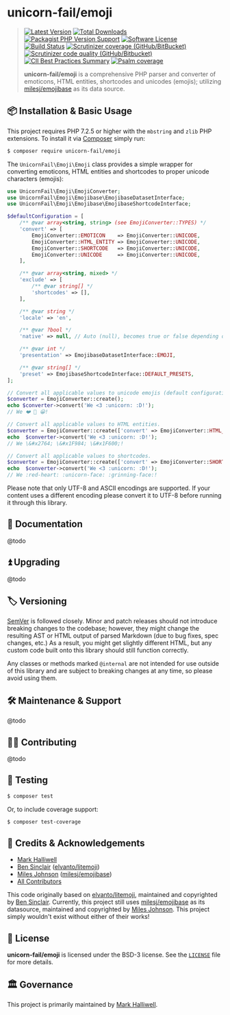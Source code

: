 # unicorn-fail/emoji

> [![Latest Version](https://img.shields.io/packagist/v/unicorn-fail/emoji.svg?style=flat-square)](https://packagist.org/packages/unicorn-fail/emoji)
[![Total Downloads](https://img.shields.io/packagist/dt/unicorn-fail/emoji.svg?style=flat-square)](https://packagist.org/packages/unicorn-fail/emoji)
[![Packagist PHP Version Support](https://img.shields.io/packagist/php-v/unicorn-fail/emoji?style=flat-square)](https://packagist.org/packages/unicorn-fail/emoji)
[![Software License](https://img.shields.io/badge/License-BSD--3-blue.svg?style=flat-square)](LICENSE)<br>
[![Build Status](https://img.shields.io/github/workflow/status/unicorn-fail/emoji/Tests/latest.svg?style=flat-square)](https://github.com/unicorn-fail/emoji/actions?query=branch%3Alatest)
[![Scrutinizer coverage (GitHub/BitBucket)](https://img.shields.io/scrutinizer/coverage/g/unicorn-fail/emoji/latest?style=flat-square)](https://scrutinizer-ci.com/g/unicorn-fail/emoji/?branch=latest)
[![Scrutinizer code quality (GitHub/Bitbucket)](https://img.shields.io/scrutinizer/quality/g/unicorn-fail/emoji/latest?style=flat-square)](https://scrutinizer-ci.com/g/unicorn-fail/emoji/?branch=latest)
[![CII Best Practices Summary](https://img.shields.io/cii/summary/4286?style=flat-square)](https://bestpractices.coreinfrastructure.org/en/projects/4286)
[![Psalm coverage](https://shepherd.dev/github/unicorn-fail/emoji/coverage.svg)](https://shepherd.dev/github/unicorn-fail/emoji)
>
> **unicorn-fail/emoji** is a comprehensive PHP parser and converter of emoticons, HTML entities, shortcodes and
unicodes (emojis); utilizing [milesj/emojibase] as its data source.

## 📦 Installation & Basic Usage

This project requires PHP 7.2.5 or higher with the `mbstring` and `zlib` PHP extensions.
To install it via [Composer] simply run:

``` bash
$ composer require unicorn-fail/emoji
```

The `UnicornFail\Emoji\Emoji` class provides a simple wrapper for converting emoticons, HTML entities and
shortcodes to proper unicode characters (emojis):

```php
use UnicornFail\Emoji\EmojiConverter;
use UnicornFail\Emoji\Emojibase\EmojibaseDatasetInterface;
use UnicornFail\Emoji\Emojibase\EmojibaseShortcodeInterface;

$defaultConfiguration = [
    /** @var array<string, string> (see EmojiConverter::TYPES) */
    'convert' => [
        EmojiConverter::EMOTICON    => EmojiConverter::UNICODE,
        EmojiConverter::HTML_ENTITY => EmojiConverter::UNICODE,
        EmojiConverter::SHORTCODE   => EmojiConverter::UNICODE,
        EmojiConverter::UNICODE     => EmojiConverter::UNICODE,
    ],

    /** @var array<string, mixed> */
    'exclude' => [
        /** @var string[] */
        'shortcodes' => [],
    ],

    /** @var string */
    'locale' => 'en',

    /** @var ?bool */
    'native' => null, // Auto (null), becomes true or false depending on locale set.

    /** @var int */
    'presentation' => EmojibaseDatasetInterface::EMOJI,

    /** @var string[] */
    'preset' => EmojibaseShortcodeInterface::DEFAULT_PRESETS,
];

// Convert all applicable values to unicode emojis (default configuration).
$converter = EmojiConverter::create();
echo $converter->convert('We <3 :unicorn: :D!');
// We ❤️ 🦄 😀!

// Convert all applicable values to HTML entities.
$converter = EmojiConverter::create(['convert' => EmojiConverter::HTML_ENTITY]);
echo  $converter->convert('We <3 :unicorn: :D!');
// We \&#x2764; \&#x1F984; \&#x1F600;!

// Convert all applicable values to shortcodes.
$converter = EmojiConverter::create(['convert' => EmojiConverter::SHORTCODE]);
echo  $converter->convert('We <3 :unicorn: :D!');
// We :red-heart: :unicorn-face: :grinning-face:!
```

Please note that only UTF-8 and ASCII encodings are supported.  If your content uses a different encoding please
convert it to UTF-8 before running it through this library.

## 📓 Documentation

@todo

## ⏫ Upgrading

@todo

## 🏷️ Versioning

[SemVer](http://semver.org/) is followed closely. Minor and patch releases should not introduce breaking changes
to the codebase; however, they might change the resulting AST or HTML output of parsed Markdown (due to bug fixes,
spec changes, etc.)  As a result, you might get slightly different HTML, but any custom code built onto this library
should still function correctly.

Any classes or methods marked `@internal` are not intended for use outside of this library and are subject to breaking
changes at any time, so please avoid using them.

## 🛠️ Maintenance & Support

@todo

## 👷‍♀️ Contributing

@todo

## 🧪 Testing

``` bash
$ composer test
```

Or, to include coverage support:
```bash
$ composer test-coverage
```

## 👥 Credits & Acknowledgements

- [Mark Halliwell][@markehalliwell]
- [Ben Sinclair] ([elvanto/litemoji])
- [Miles Johnson] ([milesj/emojibase])
- [All Contributors]

This code originally based on [elvanto/litemoji], maintained and copyrighted by [Ben Sinclair]. Currently, this project
still uses [milesj/emojibase] as its datasource, maintained and copyrighted by [Miles Johnson]. This project simply
wouldn't exist without either of their works!

## 📄 License

**unicorn-fail/emoji** is licensed under the BSD-3 license.  See the [`LICENSE`](LICENSE) file for more details.

## 🏛️ Governance

This project is primarily maintained by [Mark Halliwell][@markehalliwell].

[Composer]: https://getcomposer.org/
[@markehalliwell]: https://www.twitter.com/markehalliwell
[All Contributors]: https://github.com/thephpleague/commonmark/contributors
[Ben Sinclair]: https://github.com/bensinclair
[elvanto/litemoji]: https://github.com/elvanto/litemoji
[Miles Johnson]: https://github.com/milesj
[milesj/emojibase]: https://github.com/milesj/emojibase
